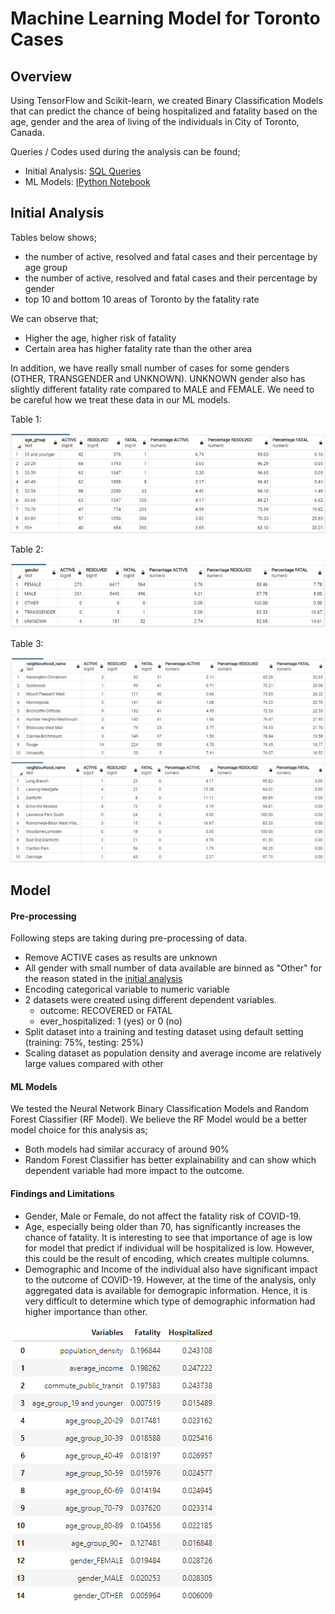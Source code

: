 # Machine Learning Model for Toronto Cases

## Overview
Using TensorFlow and Scikit-learn, we created Binary Classification Models that can predict the chance of being hospitalized and fatality based on the age, gender and the area of living of the individuals in City of Toronto, Canada. 

Queries / Codes used during the analysis can be found;
* Initial Analysis: [SQL Queries](ML-Model_Toronto/SQL_Query)
* ML Models: [IPython Notebook](ML-Model_Toronto/Toronto_Cases_Binary_Classifier.ipynb)

## Initial Analysis
Tables below shows;
* the number of active, resolved and fatal cases and their percentage by age group
* the number of active, resolved and fatal cases and their percentage by gender
* top 10 and bottom 10 areas of Toronto by the fatality rate

We can observe that;
* Higher the age, higher risk of fatality
* Certain area has higher fatality rate than the other area

In addition, we have really small number of cases for some genders (OTHER, TRANSGENDER and UNKNOWN). UNKNOWN gender also has slightly different fatality rate compared to MALE and FEMALE. We need to be careful how we treat these data in our ML models.

Table 1:

![Table1](../images/Toronto_Cases_Initial_Analysis/Fatality_By_Age.png)

Table 2:

![Table2](../images/Toronto_Cases_Initial_Analysis/Fatality_By_Gender.png)

Table 3:

![Table3](../images/Toronto_Cases_Initial_Analysis/Top_Bottom_Area.png)

## Model
#### Pre-processing
Following steps are taking during pre-processing of data.
* Remove ACTIVE cases as results are unknown
* All gender with small number of data available are binned as "Other" for the reason stated in the [initial analysis](#Initial-Analysis)
* Encoding categorical variable to numeric variable
* 2 datasets were created using different dependent variables.
    * outcome: RECOVERED or FATAL
    * ever_hospitalized: 1 (yes) or 0 (no)
* Split dataset into a training and testing dataset using default setting (training: 75%, testing: 25%)
* Scaling dataset as population density and average income are relatively large values compared with other

#### ML Models
We tested the Neural Network Binary Classification Models and Random Forest Classifier (RF Model).
We believe the RF Model would be a better model choice for this analysis as;
* Both models had similar accuracy of around 90%
* Random Forest Classifier has better explainability and can show which dependent variable had more impact to the outcome.

#### Findings and Limitations
* Gender, Male or Female, do not affect the fatality risk of COVID-19.
* Age, especially being older than 70, has significantly increases the chance of fatality. It is interesting to see that importance of age is low for model that predict if individual will be hospitalized is low. However, this could be the result of encoding, which creates multiple columns.
* Demographic and Income of the individual also have significant impact to the outcome of COVID-19. However, at the time of the analysis, only aggregated data is available for demograpic information. Hence, it is very difficult to determine which type of demographic information had higher importance than other.

![Feature-Importance](../images/Toronto_Cases_RFClassifier_Importance.png)